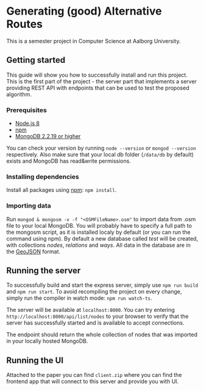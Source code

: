 # Generating (good) Alternative Routes
This is a semester project in Computer Science at Aalborg University.

## Getting started
This guide will show you how to successfully install and run this project. This is the first part of the
project - the server part that implements a server providing REST API with endpoints that can be used
to test the proposed algorithm.

### Prerequisites
- [Node.js 8](https://nodejs.org/en/)
- [npm](https://npm.com/)
- [MongoDB 2.2.19 or higher](https://docs.mongodb.com/manual/installation/)

You can check your version by running `node --version` or `mongod --version` respectively. 
Also make sure that your local db folder (`/data/db` by default) exists and MongoDB has 
read&write permissions.

### Installing dependencies
Install all packages using [npm](https://www.npmjs.com/): `npm install`.

### Importing data
Run `mongod & mongosm -v -f "<OSMFileName>.osm"` to import data from .osm file to your local MongoDB. 
You will probably have to specify a full path to the mongosm script, as it is installed localy by 
default (or you can run the command using npm). By default a new database called _test_ will be
 created, with collections _nodes_, _relations_ and _ways_. All data in the database are in 
 the [GeoJSON](http://geojson.org/) format.

## Running the server
To successfully build and start the express server, simply use `npm run build` and `npm run start`. To avoid recompiling the project on every change, simply run the compiler in watch mode: `npm run watch-ts`. 

The server will be available at `localhost:8000`. You can try entering `http://localhost:8000/api/list/nodes` 
to your browser to verify that the server has successfully started and is available to accept connections. 

The endpoint should return the whole collection of nodes that was imported in your locally hosted MongoDB.

## Running the UI
Attached to the paper you can find `client.zip` where you can find the frontend app that will connect to
this server and provide you with UI.
